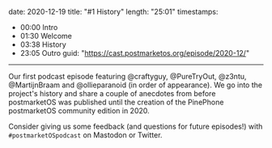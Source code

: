 date: 2020-12-19
title: "#1 History"
length: "25:01"
timestamps:
  - 00:00 Intro
  - 01:30 Welcome
  - 03:38 History
  - 23:05 Outro
guid: "https://cast.postmarketos.org/episode/2020-12/"
---

Our first podcast episode featuring @craftyguy, @PureTryOut, @z3ntu,
@MartijnBraam and @ollieparanoid (in order of appearance). We go into the
project's history and share a couple of anecdotes from before postmarketOS was
published until the creation of the PinePhone postmarketOS community edition in
2020.

Consider giving us some feedback (and questions for future episodes!) with
`#postmarketOSpodcast` on Mastodon or Twitter.
